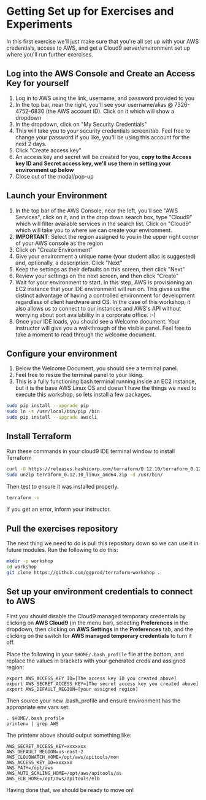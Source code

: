 # Getting Set up for Exercises and Experiments

In this first exercise we'll just make sure that you're all set up with your AWS credentials, access to AWS, and get
a Cloud9 server/environment set up where you'll run further exercises.

## Log into the AWS Console and Create an Access Key for yourself

1. Log in to AWS using the link, username, and password provided to you
1. In the top bar, near the right, you'll see your username/alias @ 7326-4752-6830 (the AWS account ID). Click on it which will show a dropdown
1. In the dropdown, click on "My Security Credentials"
1. This will take you to your security credentials screen/tab. Feel free to change your password if you like, you'll be using this account for the next 2 days.
1. Click "Create access key"
1. An access key and secret will be created for you, **copy to the Access key ID and Secret access key, we'll use them in setting your environment up below**
1. Close out of the modal/pop-up

## Launch your Environment

1. In the top bar of the AWS Console, near the left, you'll see "AWS Services", click on it, and in the drop down search box, type "Cloud9" which will filter available services in the search list. Click on "Cloud9" which will take you to where we can create your environment.
1. **IMPORTANT**: Select the region assigned to you in the upper right corner of your AWS console as the region
1. Click on "Create Environment"
1. Give your environment a unique name (your student alias is suggested) and, optionally, a description. Click "Next"
1. Keep the settings as their defaults on this screen, then click "Next"
1. Review your settings on the next screen, and then click "Create"
1. Wait for your environment to start.  In this step, AWS is provisioning an EC2 instance that your IDE environment will run on.  This gives us the distinct advantage of having a controlled environment for development regardless of client hardware and OS.  In the case of this workshop, it also allows us to connect to our instances and AWS's API without worrying about port availability in a corporate office. :-)
1. Once your IDE loads, you should see a Welcome document.  Your instructor will give you a walkthrough of the visible panel.  Feel free to take a moment to read through the welcome document.


## Configure your environment

1. Below the Welcome Document, you should see a terminal panel.
1. Feel free to resize the terminal panel to your liking.
1. This is a fully functioning bash terminal running inside an EC2 instance, but it is the base AWS Linux OS and doesn't have the things we need to execute this workshop, so lets install a few packages.

```bash
sudo pip install --upgrade pip
sudo ln -s /usr/local/bin/pip /bin
sudo pip install --upgrade awscli
```

## Install Terraform

Run these commands in your cloud9 IDE terminal window to install Terraform

```bash
curl -O https://releases.hashicorp.com/terraform/0.12.10/terraform_0.12.10_linux_amd64.zip
sudo unzip terraform_0.12.10_linux_amd64.zip -d /usr/bin/
```

Then test to ensure it was installed properly.

```bash
terraform -v
```

If you get an error, inform your instructor.

## Pull the exercises repository

The next thing we need to do is pull this repository down so we can use it in future modules.  Run the following to 
do this:

```bash
mkdir -p workshop
cd workshop
git clone https://github.com/ggprod/terraform-workshop .
```

## Set up your environment credentials to connect to AWS

First you should disable the Cloud9 managed temporary credentials by clicking on **AWS Cloud9** (in the menu bar), selecting **Preferences** in the dropdown, then clicking on **AWS Settings** in the **Preferences** tab, and the clicking on the switch for **AWS managed temporary credentials** to turn it off.

Place the following in your `$HOME/.bash_profile` file at the bottom, and replace the values in brackets with your generated creds and assigned region:
```
export AWS_ACCESS_KEY_ID=[The access key ID you created above]
export AWS_SECRET_ACCESS_KEY=[The secret access key you created above]
export AWS_DEFAULT_REGION=[your assigned region]
```

Then source your new .bash_profile and ensure environment has the appropriate env vars set:
```
. $HOME/.bash_profile
printenv | grep AWS
```

The printenv above should output something like:
```
AWS_SECRET_ACCESS_KEY=xxxxxxx
AWS_DEFAULT_REGION=us-east-2
AWS_CLOUDWATCH_HOME=/opt/aws/apitools/mon
AWS_ACCESS_KEY_ID=xxxxxx
AWS_PATH=/opt/aws
AWS_AUTO_SCALING_HOME=/opt/aws/apitools/as
AWS_ELB_HOME=/opt/aws/apitools/elb
```

Having done that, we should be ready to move on!